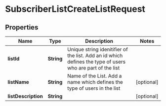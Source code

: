 

# SubscriberListCreateListRequest


## Properties

| Name | Type | Description | Notes |
|------------ | ------------- | ------------- | -------------|
|**listId** | **String** | Unique string idenitifier of the list. Add an id which defines the type of users who are part of the list |  |
|**listName** | **String** | Name of the List. Add a name which defines the type of users in the list |  [optional] |
|**listDescription** | **String** |  |  [optional] |



